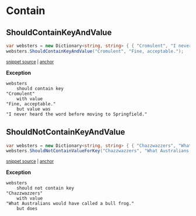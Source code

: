 # Contain


## ShouldContainKeyAndValue

<!-- snippet: DictionaryShouldContainKeyAndValueExamples.ShouldContainKeyAndValue.codeSample.approved.cs -->
<a id='a113757c'></a>
```cs
var websters = new Dictionary<string, string> { { "Cromulent", "I never heard the word before moving to Springfield." } };
websters.ShouldContainKeyAndValue("Cromulent", "Fine, acceptable.");
```
<sup><a href='/src/DocumentationExamples/CodeExamples/DictionaryShouldContainKeyAndValueExamples.ShouldContainKeyAndValue.codeSample.approved.cs#L1-L2' title='Snippet source file'>snippet source</a> | <a href='#a113757c' title='Start of snippet'>anchor</a></sup>
<!-- endSnippet -->

**Exception**

<!-- include: DictionaryShouldContainKeyAndValueExamples.ShouldContainKeyAndValue.exceptionText.approved.txt -->
```
websters
    should contain key
"Cromulent"
    with value
"Fine, acceptable."
    but value was
"I never heard the word before moving to Springfield."
```
<!-- endInclude -->


## ShouldNotContainKeyAndValue

<!-- snippet: DictionaryShouldContainKeyAndValueExamples.ShouldNotContainKeyAndValue.codeSample.approved.cs -->
<a id='dbf0b7f8'></a>
```cs
var websters = new Dictionary<string, string> { { "Chazzwazzers", "What Australians would have called a bull frog." } };
websters.ShouldNotContainValueForKey("Chazzwazzers", "What Australians would have called a bull frog.");
```
<sup><a href='/src/DocumentationExamples/CodeExamples/DictionaryShouldContainKeyAndValueExamples.ShouldNotContainKeyAndValue.codeSample.approved.cs#L1-L2' title='Snippet source file'>snippet source</a> | <a href='#dbf0b7f8' title='Start of snippet'>anchor</a></sup>
<!-- endSnippet -->

**Exception**

<!-- include: DictionaryShouldContainKeyAndValueExamples.ShouldNotContainKeyAndValue.exceptionText.approved.txt -->
```
websters
    should not contain key
"Chazzwazzers"
    with value
"What Australians would have called a bull frog."
    but does
```
<!-- endInclude -->
